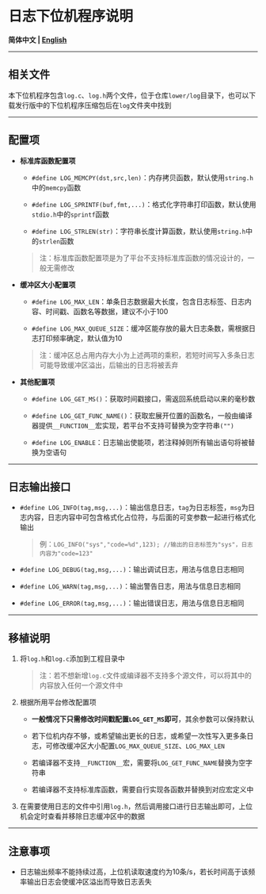 # 日志下位机程序说明

**简体中文 | [English](README_en.md)**

---

## 相关文件

本下位机程序包含`log.c`、`log.h`两个文件，位于仓库`lower/log`目录下，也可以下载发行版中的下位机程序压缩包后在`log`文件夹中找到

---

## 配置项

* **标准库函数配置项**

	* `#define LOG_MEMCPY(dst,src,len)`：内存拷贝函数，默认使用`string.h`中的`memcpy`函数

	* `#define LOG_SPRINTF(buf,fmt,...)`：格式化字符串打印函数，默认使用`stdio.h`中的`sprintf`函数

	* `#define LOG_STRLEN(str)`：字符串长度计算函数，默认使用`string.h`中的`strlen`函数

	> 注：标准库函数配置项是为了平台不支持标准库函数的情况设计的，一般无需修改

* **缓冲区大小配置项**

	* `#define LOG_MAX_LEN`：单条日志数据最大长度，包含日志标签、日志内容、时间戳、函数名等数据，建议不小于100

	* `#define LOG_MAX_QUEUE_SIZE`：缓冲区能存放的最大日志条数，需根据日志打印频率确定，默认值为10

	> 注：缓冲区总占用内存大小为上述两项的乘积，若短时间写入多条日志可能导致缓冲区溢出，后输出的日志将被丢弃

* **其他配置项**

	* `#define LOG_GET_MS()`：获取时间戳接口，需返回系统启动以来的毫秒数

	* `#define LOG_GET_FUNC_NAME()`：获取宏展开位置的函数名，一般由编译器提供`__FUNCTION__`宏实现，若平台不支持可替换为空字符串`("")`

	* `#define LOG_ENABLE`：日志输出使能项，若注释掉则所有输出语句将被替换为空语句

---

## 日志输出接口

* `#define LOG_INFO(tag,msg,...)`：输出信息日志，`tag`为日志标签，`msg`为日志内容，日志内容中可包含格式化占位符，与后面的可变参数一起进行格式化输出

	> 例：`LOG_INFO("sys","code=%d",123); //输出的日志标签为"sys"，日志内容为"code=123"`

* `#define LOG_DEBUG(tag,msg,...)`：输出调试日志，用法与信息日志相同

* `#define LOG_WARN(tag,msg,...)`：输出警告日志，用法与信息日志相同

* `#define LOG_ERROR(tag,msg,...)`：输出错误日志，用法与信息日志相同

---

## 移植说明

1. 将`log.h`和`log.c`添加到工程目录中

	> 注：若不想新增`log.c`文件或编译器不支持多个源文件，可以将其中的内容放入任何一个源文件中

2. 根据所用平台修改配置项

	* **一般情况下只需修改时间戳配置`LOG_GET_MS`即可**，其余参数可以保持默认

	* 若下位机内存不够，或希望输出更长的日志，或希望一次性写入更多条日志，可修改缓冲区大小配置`LOG_MAX_QUEUE_SIZE`、`LOG_MAX_LEN`

	* 若编译器不支持`__FUNCTION__`宏，需要将`LOG_GET_FUNC_NAME`替换为空字符串

	* 若编译器不支持标准库函数，需要自行实现各函数并替换到对应宏定义中

3. 在需要使用日志的文件中引用`log.h`，然后调用接口进行日志输出即可，上位机会定时查看并移除日志缓冲区中的数据

---

## 注意事项

* 日志输出频率不能持续过高，上位机读取速度约为10条/s，若长时间高于该频率输出日志会使缓冲区溢出而导致日志丢失
